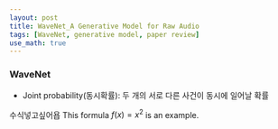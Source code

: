 ```yaml
---
layout: post
title: WaveNet_A Generative Model for Raw Audio
tags: [WaveNet, generative model, paper review]
use_math: true
---
```


### WaveNet
- Joint probability(동시확률): 두 개의 서로 다른 사건이 동시에 일어날 확률

수식넣고싶어욥
This formula $f(x) = x^2$ is an example.
